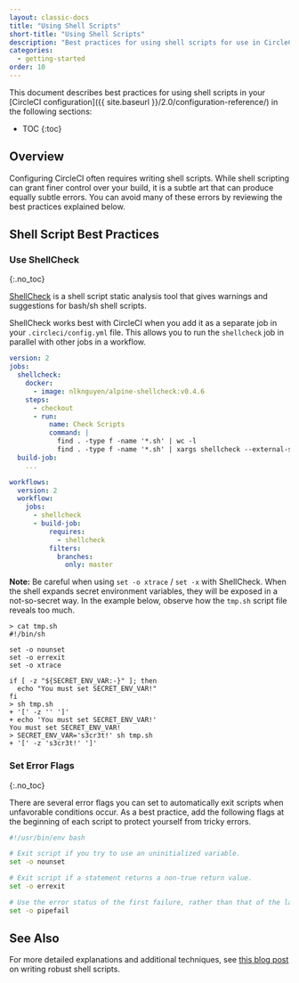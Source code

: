 ```yaml
---
layout: classic-docs
title: "Using Shell Scripts"
short-title: "Using Shell Scripts"
description: "Best practices for using shell scripts for use in CircleCI configuration"
categories:
  - getting-started
order: 10
---
```

This document describes best practices for using shell scripts in your [CircleCI configuration]({{ site.baseurl }}/2.0/configuration-reference/) in the following sections:

+ TOC {:toc}

## Overview

Configuring CircleCI often requires writing shell scripts. While shell scripting can grant finer control over your build, it is a subtle art that can produce equally subtle errors. You can avoid many of these errors by reviewing the best practices explained below.

## Shell Script Best Practices

### Use ShellCheck

{:.no_toc}

[ShellCheck](https://github.com/koalaman/shellcheck) is a shell script static analysis tool that gives warnings and suggestions for bash/sh shell scripts.

ShellCheck works best with CircleCI when you add it as a separate job in your `.circleci/config.yml` file. This allows you to run the `shellcheck` job in parallel with other jobs in a workflow.

```yaml
version: 2
jobs:
  shellcheck:
    docker:
      - image: nlknguyen/alpine-shellcheck:v0.4.6
    steps:
      - checkout
      - run:
          name: Check Scripts
          command: |
            find . -type f -name '*.sh' | wc -l
            find . -type f -name '*.sh' | xargs shellcheck --external-sources
  build-job:
    ...

workflows:
  version: 2
  workflow:
    jobs:
      - shellcheck
      - build-job:
          requires:
            - shellcheck
          filters:
            branches:
              only: master
```

**Note:** Be careful when using `set -o xtrace` / `set -x` with ShellCheck. When the shell expands secret environment variables, they will be exposed in a not-so-secret way. In the example below, observe how the `tmp.sh` script file reveals too much.

    > cat tmp.sh
    #!/bin/sh
    
    set -o nounset
    set -o errexit
    set -o xtrace
    
    if [ -z "${SECRET_ENV_VAR:-}" ]; then
      echo "You must set SECRET_ENV_VAR!"
    fi
    > sh tmp.sh
    + '[' -z '' ']'
    + echo 'You must set SECRET_ENV_VAR!'
    You must set SECRET_ENV_VAR!
    > SECRET_ENV_VAR='s3cr3t!' sh tmp.sh
    + '[' -z 's3cr3t!' ']'
    

### Set Error Flags

{:.no_toc}

There are several error flags you can set to automatically exit scripts when unfavorable conditions occur. As a best practice, add the following flags at the beginning of each script to protect yourself from tricky errors.

```bash
#!/usr/bin/env bash

# Exit script if you try to use an uninitialized variable.
set -o nounset

# Exit script if a statement returns a non-true return value.
set -o errexit

# Use the error status of the first failure, rather than that of the last item in a pipeline.
set -o pipefail
```

## See Also

For more detailed explanations and additional techniques, see [this blog post](https://www.davidpashley.com/articles/writing-robust-shell-scripts) on writing robust shell scripts.